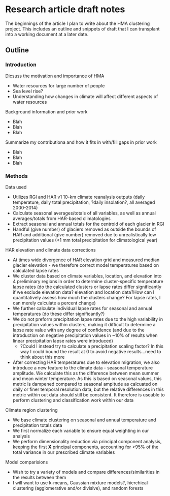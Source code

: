 # Research article draft notes

The beginnings of the article I plan to write about the HMA clustering project.
This includes an outline and snippets of draft that I can transplant into a working document at a later date.

## Outline

### Introduction

Dicsuss the motivation and importance of HMA

- Water resources for large number of people
- Sea level rise?
- Understanding how changes in climate will affect different aspects of water resources

Background information and prior work

- Blah
- Blah
- Blah

Summarize my contributiona and how it fits in with/fill gaps in prior work

- Blah
- Blah
- Blah

### Methods

Data used

- Utilizes RGI and HAR v1 10-km climate reanalysis outputs (daily temperature, daily total precipitation, ?daily insolation?, all averaged 2000-2014)
- Calculate seasonal averages/totals of all variables, as well as annual averages/totals from HAR-based climatologies
- Extract seasonal and annual totals for the centroid of each glacier in RGI
- Handful (give number) of glaciers removed as outside the bounds of HAR and additional (give number) removed due to unrealistically low precipitation values (<1 mm total precipitation for climatological year)

HAR elevation and climate data corrections

- At times wide divergence of HAR elevation grid and measured median glacier elevation - we therefore correct model temperatures based on calculated lapse rates
- We cluster data based on climate variables, location, and elevation into 4 preliminary regions in order to determine cluster-specific temperature lapse rates (do the calculated clusters or lapse rates differ significantly if we exclude elevation data? elevation and location data?How can I quantitatively assess how much the clusters change? For lapse rates, I can merely calculate a percent change)
- We further calculate individual lapse rates for seasonal and annual temperatures (do these differ significantly?)
- We do not preform precipitation lapse rates due to the high variability in precipitation values within clusters, making it difficult to determine a lapse rate value with any degree of confidence (and due to the introduction on negative precipitation values in ~10% of results when linear precipitation lapse rates were introduced)
  - ?Could I instead try to calculate a precipitation scaling factor? In this way I could bound the result at 0 to avoid negative results...need to think about this more
- After correcting HAR temperatures due to elevation migration, we also introduce a new feature to the climate data - seasonal temperature amplitude. We calculate this as the difference between mean summer and mean winter temperature. As this is based on seasonal values, this metric is dampened compared to seasonal ampltude as calcuated on daily or finer temporal resolution data, but the relative differences in this metric within out data should still be consistent. It therefore is useable to perform clustering and classification work within our data

Climate region clustering

- We base climate clustering on seasonal and annual temperature and precipitation totals data
- We first normalize each variable to ensure equal weighting in our analysis
- We perform dimensionality reduction via principal component analysis, keeping the first **X** principal components, accounting for >95% of the total variance in our prescribed climate variables

Model comparisions

- Wish to try a variety of models and compare differences/similarities in the results between them
- I will want to use k-means, Gaussian mixture models?, hierchical clustering (agglomerative and/or divisive), and random forests